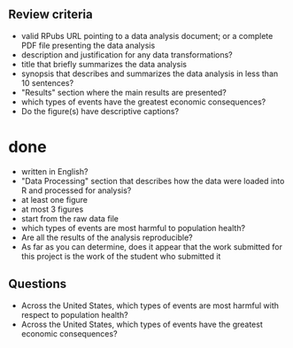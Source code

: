 ## Review criteria

* valid RPubs URL pointing to a data analysis document; or a complete PDF file presenting the data analysis
* description and justification for any data transformations?
* title that briefly summarizes the data analysis
* synopsis that describes and summarizes the data analysis in less than 10 sentences?
* "Results" section where the main results are presented?
* which types of events have the greatest economic consequences?
* Do the figure(s) have descriptive captions?

# done

* written in English?
* "Data Processing" section that describes how the data were loaded into R and processed for analysis?
* at least one figure
* at most 3 figures
* start from the raw data file
* which types of events are most harmful to population health?
* Are all the results of the analysis reproducible?
* As far as you can determine, does it appear that the work submitted for this project is the work of the student who submitted it

## Questions

* Across the United States, which types of events are most harmful with respect to population health?
* Across the United States, which types of events have the greatest economic consequences?
